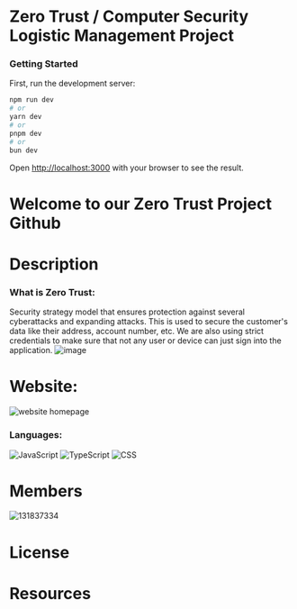 # Zero Trust / Computer Security Logistic Management Project

### Getting Started

First, run the development server:

```bash
npm run dev
# or
yarn dev
# or
pnpm dev
# or
bun dev
```

Open [http://localhost:3000](http://localhost:3000) with your browser to see the result.
# Welcome to our Zero Trust Project Github
# Description
### What is Zero Trust:
Security  strategy model that ensures protection against several cyberattacks and expanding attacks. This is used to secure the customer's data like their address, account number, etc. We are also using strict credentials to make sure that not any user or device can just sign into the application.
![image](https://github.com/NielPatelSE12/zero_trust_project/assets/131837334/d37bd63d-4166-4bc0-b77f-c7f159c3db16)
# Website:
 ![website homepage](https://github.com/NielPatelSE12/zero_trust_project/assets/131837334/ab8e8bdb-b55d-490b-9ea8-1bb5b280e0d9)

### Languages: 

![JavaScript](https://img.shields.io/badge/javascript-%23323330.svg?style=for-the-badge&logo=javascript&logoColor=%23F7DF1E) ![TypeScript](https://img.shields.io/badge/typescript-%23007ACC.svg?style=for-the-badge&logo=typescript&logoColor=white) ![CSS](https://img.shields.io/badge/css-%23323330.svg?style=for-the-badge&logo=css&logoColor=%23F7DF1E)
# Members



![131837334](https://github.com/NielPatelSE12/zero_trust_project/assets/131837334/f9929616-2d73-46ee-aee6-9ce1aa8ae106)

# License
# Resources


